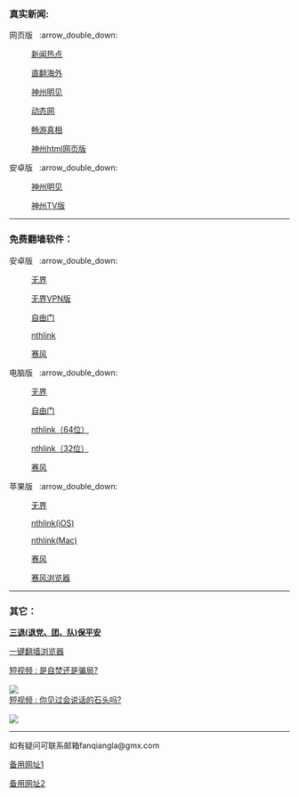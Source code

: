 ### 真实新闻:
<p>网页版</a>&nbsp;&nbsp; :arrow_double_down: </p>
<p>&nbsp;&nbsp;&nbsp;&nbsp;&nbsp;&nbsp;&nbsp;&nbsp;&nbsp;&nbsp;<a href="https://github.com/uuu3/u/blob/master/u.md#%E6%96%B0%E9%97%BB%E7%83%AD%E7%82%B9-%E6%B5%B7%E5%A4%96%E6%8A%A5%E9%81%93">新闻热点</a></p>
<p>&nbsp;&nbsp;&nbsp;&nbsp;&nbsp;&nbsp;&nbsp;&nbsp;&nbsp;&nbsp;<a href="https://gitlab.com/zhifan999/fq/-/wikis/%E7%9B%B4%E7%BF%BB%E9%80%9A%E9%81%93">直翻海外 </a></p>
<p>&nbsp;&nbsp;&nbsp;&nbsp;&nbsp;&nbsp;&nbsp;&nbsp;&nbsp;&nbsp;<a href="http://tdh8v4.kuiku.site/HK5cC#62f2fpn4">神州明见 </a></p>
<p>&nbsp;&nbsp;&nbsp;&nbsp;&nbsp;&nbsp;&nbsp;&nbsp;&nbsp;&nbsp;<a href="http://4v8l6r.fangma.online/wrjBi#2dbp2808">动态网 </a></p>
<p>&nbsp;&nbsp;&nbsp;&nbsp;&nbsp;&nbsp;&nbsp;&nbsp;&nbsp;&nbsp;<a href="http://bjj4nb.bowai.life/WoYQ8#r2hl48vr">畅游真相 </a></p>
<p>&nbsp;&nbsp;&nbsp;&nbsp;&nbsp;&nbsp;&nbsp;&nbsp;&nbsp;&nbsp;<a href="https://gitlab.com/xinwen8/rj/-/raw/main/szmjweb.3.0.zip">神州html网页版</a></p>
</details>
<p>安卓版</a>&nbsp;&nbsp; :arrow_double_down: </p>
<p>&nbsp;&nbsp;&nbsp;&nbsp;&nbsp;&nbsp;&nbsp;&nbsp;&nbsp;&nbsp;<a href="https://gitlab.com/xinwen8/rj/-/raw/main/szmj-v6.9.apk">神州明见 </a></p>
<p>&nbsp;&nbsp;&nbsp;&nbsp;&nbsp;&nbsp;&nbsp;&nbsp;&nbsp;&nbsp;<a href="https://gitlab.com/xinwen8/rj/-/raw/main/szmjtv-v6.9.apk">神州TV版 </a></p>
</details>


<hr>

### 免费翻墙软件：
<p>安卓版</a>&nbsp;&nbsp; :arrow_double_down: </p>
<p>&nbsp;&nbsp;&nbsp;&nbsp;&nbsp;&nbsp;&nbsp;&nbsp;&nbsp;&nbsp;<a href="https://github.com/xinwen8/rj/raw/refs/heads/main/um5.0.apk">无界 </a></p>
<p>&nbsp;&nbsp;&nbsp;&nbsp;&nbsp;&nbsp;&nbsp;&nbsp;&nbsp;&nbsp;<a href="https://github.com/wujieliulan/download/raw/master/u.apk">无界VPN版 </a></p>
<p>&nbsp;&nbsp;&nbsp;&nbsp;&nbsp;&nbsp;&nbsp;&nbsp;&nbsp;&nbsp;<a href="https://github.com/xinwen8/rj/raw/refs/heads/main/fgvpn1.5.apk">自由门 </a></p>
<p>&nbsp;&nbsp;&nbsp;&nbsp;&nbsp;&nbsp;&nbsp;&nbsp;&nbsp;&nbsp;<a href="https://www.downloadnth.com/nthlink-android-current.apk">nthlink </a></p>
<p>&nbsp;&nbsp;&nbsp;&nbsp;&nbsp;&nbsp;&nbsp;&nbsp;&nbsp;&nbsp;<a href="https://gitlab.com/xinwen8/rj/-/raw/main/PsiphonAndroid.apk">赛风 </a></p>
</details>

<p>电脑版</a>&nbsp;&nbsp; :arrow_double_down: </p>
<p>&nbsp;&nbsp;&nbsp;&nbsp;&nbsp;&nbsp;&nbsp;&nbsp;&nbsp;&nbsp;<a href="https://gitlab.com/fanqiangla/ruanjian/-/raw/master/u2132.zip">无界 </a></p>
<p>&nbsp;&nbsp;&nbsp;&nbsp;&nbsp;&nbsp;&nbsp;&nbsp;&nbsp;&nbsp;<a href="https://gitlab.com/xinwen8/rj/-/raw/main/fg800p.zip">自由门 </a></p>
<p>&nbsp;&nbsp;&nbsp;&nbsp;&nbsp;&nbsp;&nbsp;&nbsp;&nbsp;&nbsp;<a href="https://www.downloadnth.com/nthlink-win64-current.exe">nthlink（64位） </a></p>
<p>&nbsp;&nbsp;&nbsp;&nbsp;&nbsp;&nbsp;&nbsp;&nbsp;&nbsp;&nbsp;<a href="https://www.downloadnth.com/nthlink-win32-current.exe">nthlink（32位） </a></p>
<p>&nbsp;&nbsp;&nbsp;&nbsp;&nbsp;&nbsp;&nbsp;&nbsp;&nbsp;&nbsp;<a href="https://gitlab.com/xinwen8/rj/-/raw/main/psiphon3.zip">赛风 </a></p>
</details>

<p>苹果版</a>&nbsp;&nbsp; :arrow_double_down: </p>
<p>&nbsp;&nbsp;&nbsp;&nbsp;&nbsp;&nbsp;&nbsp;&nbsp;&nbsp;&nbsp;<a href="https://gitlab.com/xinwen8/wujie/-/blob/main/README.md#%E8%8B%B9%E6%9E%9C%E7%89%88-%E6%97%A0%E7%95%8Cvpn-101-%E6%94%AF%E6%8C%81-iphone-5s-%E4%BB%A5%E4%B8%8A">无界 </a></p>
<p>&nbsp;&nbsp;&nbsp;&nbsp;&nbsp;&nbsp;&nbsp;&nbsp;&nbsp;&nbsp;<a href="https://apps.apple.com/us/app/nthlink/id1467297604">nthlink(iOS) </a></p>
<p>&nbsp;&nbsp;&nbsp;&nbsp;&nbsp;&nbsp;&nbsp;&nbsp;&nbsp;&nbsp;<a href="https://apps.apple.com/us/app/nthlink/id1536318872?mt=12">nthlink(Mac) </a></p>
<p>&nbsp;&nbsp;&nbsp;&nbsp;&nbsp;&nbsp;&nbsp;&nbsp;&nbsp;&nbsp;<a href="https://itunes.apple.com/us/app/psiphon/id1276263909?ls=1&mt=8">赛风 </a></p>
<p>&nbsp;&nbsp;&nbsp;&nbsp;&nbsp;&nbsp;&nbsp;&nbsp;&nbsp;&nbsp;<a href="https://itunes.apple.com/us/app/psiphon-browser/id1193362444?ls=1&mt=8">赛风浏览器 </a></p>
</details>


<hr>

### 其它：
<p></a><strong><a href="https://s3.us-east-1.amazonaws.com/tcxs/ctd.html">三退(退党、团、队)保平安</a></strong><p> 
<p><a href="https://gitlab.com/zhifan999/fq/-/wikis/home#%E8%87%AA%E7%94%B1%E4%B8%8A%E7%BD%91%E6%96%B9%E6%B3%95">一键翻墙浏览器</a><p>     
<a href="https://gitlab.com/fanqiangla/zf/-/raw/master/zfzx.webm" target="_blank">短视频 : 是自焚还是骗局?</a><br><br>
<a href="https://gitlab.com/fanqiangla/zf/-/raw/master/zfzx.webm" target="_blank"><img src="https://gitlab.com/fanqiangla/ruanjian/-/raw/master/zf1.jpg"></a><br>
<a href="https://gitlab.com/fanqiangla/zf/-/raw/master/1.webm" target="_blank">短视频 : 你见过会说话的石头吗?</a><br><br>
<a href="https://gitlab.com/fanqiangla/zf/-/raw/master/1.webm" target="_blank"><img src="https://gitlab.com/fanqiangla/ruanjian/-/raw/master/%E7%9F%B3%E5%A4%B4.jpg"></a><br>



<hr>
<p>如有疑问可联系邮箱fanqiangla@gmx.com</p>
<p><a href="https://gitlab.com/xinwen8/8/-/blob/main/README.md#%E7%9C%9F%E5%AE%9E%E6%96%B0%E9%97%BB">备用网址1</a><p>   
<p><a href="https://xinwen8.github.io">备用网址2</a><p>  
